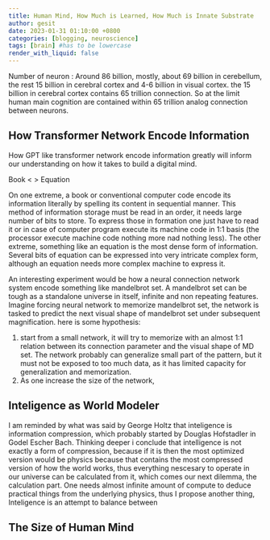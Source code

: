 ```yaml
---
title: Human Mind, How Much is Learned, How Much is Innate Substrate
author: gesit
date: 2023-01-31 01:10:00 +0800
categories: [blogging, neuroscience]
tags: [brain] #has to be lowercase
render_with_liquid: false
---
```


Number of neuron : Around 86 billion, mostly, about 69 billion in cerebellum, the rest 15 billion in cerebral cortex and 4-6 billion in visual cortex. the 15 billion in cerebral cortex contains 65 trillion connection. So at the limit human main cognition are contained within 65 trillion analog connection between neurons.

## How Transformer Network Encode Information

How GPT like transformer network encode information greatly will inform our understanding on how it takes to build a digital mind. 

Book <   > Equation

On one extreme, a book or conventional computer code encode its information literally by spelling its content in sequential manner. This method of information storage must be read in an order, it needs large number of bits to store. To express those in formation one just have to read it or in case of computer program execute its machine code in 1:1 basis (the processor execute machine code nothing more nad nothing less). 
The other extreme, something like an equation is the most dense form of information. Several bits of equation can be expressed into very intricate complex form, although an equation needs more complex machine to express it.

An interesting experiment would be how a neural connection network system encode something like mandelbrot set. A mandelbrot set can be tough as a standalone universe in itself, infinite and non repeating features. Imagine forcing neural network to memorize mandelbrot set, the network is tasked to predict the next visual shape of mandelbrot set under subsequent magnification. here is some hypothesis:
1. start from a small network, it will try to memorize with an almost 1:1 relation between its connection parameter and the visual shape of MD set. The network probably can generalize small part of the pattern, but it must not be exposed to too much data, as it has limited capacity for generalization and memorization.
2. As one increase the size of the network,



## Inteligence as World Modeler

I am reminded by what was said by George Holtz that inteligence is information compression, which probably started by Douglas Hofstadler in Godel Escher Bach. Thinking deeper i conclude that intelligence is not exactly a form of compression, because if it is then the most optimized version would be physics because that contains the most compressed version of how the world works, thus everything nescesary to operate in our universe can be calculated from it, which comes our next dilemma, the calculation part. One needs almost infinite amount of compute to deduce practical things from the underlying physics, thus I propose another thing, Inteligence is an attempt to balance between 














## The Size of Human Mind




















